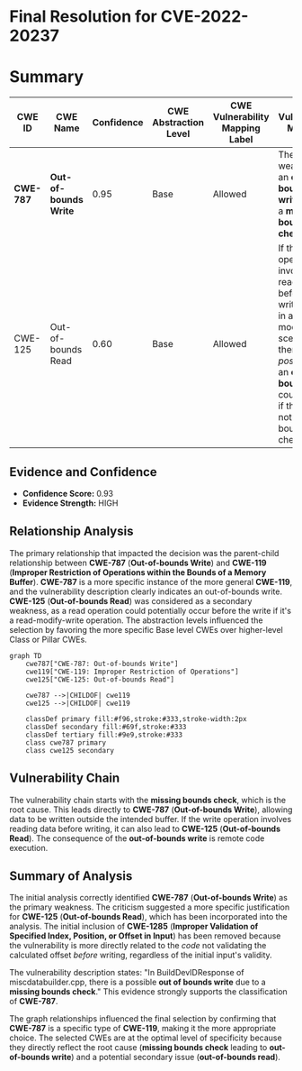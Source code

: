 # Final Resolution for CVE-2022-20237

# Summary
| CWE ID | CWE Name | Confidence | CWE Abstraction Level | CWE Vulnerability Mapping Label | CWE-Vulnerability Mapping Notes |
|---|---|---|---|---|---|
| **CWE-787** | **Out-of-bounds Write** | 0.95 | Base | Allowed | The primary weakness is an **out-of-bounds write** due to a **missing bounds check**. |
| CWE-125 | Out-of-bounds Read | 0.60 | Base | Allowed | If the write operation involves reading data before writing (e.g., in a read-modify-write scenario), then it is *possible* that an **out-of-bounds read** could occur if the read is not also bounds-checked. |

## Evidence and Confidence

*   **Confidence Score:** 0.93
*   **Evidence Strength:** HIGH

## Relationship Analysis
The primary relationship that impacted the decision was the parent-child relationship between **CWE-787** (**Out-of-bounds Write**) and **CWE-119** (**Improper Restriction of Operations within the Bounds of a Memory Buffer**). **CWE-787** is a more specific instance of the more general **CWE-119**, and the vulnerability description clearly indicates an out-of-bounds write. **CWE-125** (**Out-of-bounds Read**) was considered as a secondary weakness, as a read operation could potentially occur before the write if it's a read-modify-write operation. The abstraction levels influenced the selection by favoring the more specific Base level CWEs over higher-level Class or Pillar CWEs.

```mermaid
graph TD
    cwe787["CWE-787: Out-of-bounds Write"]
    cwe119["CWE-119: Improper Restriction of Operations"]
    cwe125["CWE-125: Out-of-bounds Read"]
    
    cwe787 -->|CHILDOF| cwe119
    cwe125 -->|CHILDOF| cwe119
    
    classDef primary fill:#f96,stroke:#333,stroke-width:2px
    classDef secondary fill:#69f,stroke:#333
    classDef tertiary fill:#9e9,stroke:#333
    class cwe787 primary
    class cwe125 secondary
```

## Vulnerability Chain
The vulnerability chain starts with the **missing bounds check**, which is the root cause. This leads directly to **CWE-787** (**Out-of-bounds Write**), allowing data to be written outside the intended buffer. If the write operation involves reading data before writing, it can also lead to **CWE-125** (**Out-of-bounds Read**). The consequence of the **out-of-bounds write** is remote code execution.

## Summary of Analysis
The initial analysis correctly identified **CWE-787** (**Out-of-bounds Write**) as the primary weakness. The criticism suggested a more specific justification for **CWE-125** (**Out-of-bounds Read**), which has been incorporated into the analysis. The initial inclusion of **CWE-1285** (**Improper Validation of Specified Index, Position, or Offset in Input**) has been removed because the vulnerability is more directly related to the *code* not validating the calculated offset *before* writing, regardless of the initial input's validity.

The vulnerability description states: "In BuildDevIDResponse of miscdatabuilder.cpp, there is a possible **out of bounds write** due to a **missing bounds check**." This evidence strongly supports the classification of **CWE-787**.

The graph relationships influenced the final selection by confirming that **CWE-787** is a specific type of **CWE-119**, making it the more appropriate choice. The selected CWEs are at the optimal level of specificity because they directly reflect the root cause (**missing bounds check** leading to **out-of-bounds write**) and a potential secondary issue (**out-of-bounds read**).